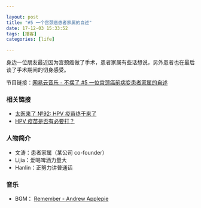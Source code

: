 ```yaml
---

layout: post
title: "#5 一个宫颈癌患者家属的自述"
date: 17-12-03 15:33:52
tags: [播客]
categories: [life]

---
```


身边一位朋友最近因为宫颈癌做了手术，患者家属有些话想说，另外患者也在最后谈了手术期间的切身感受。

节目链接：[网易云音乐 - 不摆了 #5 一位宫颈癌前病变患者家属的自述](http://music.163.com/#/program?id=1367026497)

### 相关链接

- [太医来了 №92: HPV 疫苗终于来了](http://music.163.com/#/program?id=791388825)
- [HPV 疫苗是否有必要打？](https://www.zhihu.com/question/20856453/answer/157664384)

### 人物简介

- 文涛：患者家属（某公司 co-founder）
- Lijia：爱喝啤酒力量大
- Hanlin：正努力讲普通话

### 音乐

- BGM： [Remember - Andrew Applepie](http://music.163.com/#/song?id=405599468)